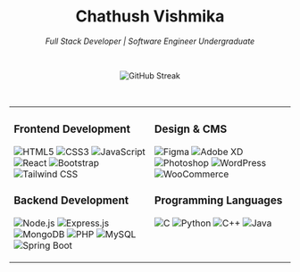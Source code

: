 <div align="center">

# Chathush Vishmika
*Full Stack Developer | Software Engineer Undergraduate*



</div>

<br/>

<div align="center">

![GitHub Streak](https://github-readme-streak-stats.herokuapp.com/?user=chathush-vish&theme=github-dark-blue&hide_border=true&background=0D1117&stroke=58A6FF&ring=58A6FF&fire=58A6FF&currStreakLabel=58A6FF)


</div>


<br/>

<table>
<tr>
<td width="50%" valign="top">

### Frontend Development
![HTML5](https://img.shields.io/badge/HTML5-21262D?style=for-the-badge&logo=html5&logoColor=E34F26)
![CSS3](https://img.shields.io/badge/CSS3-21262D?style=for-the-badge&logo=css3&logoColor=1572B6)
![JavaScript](https://img.shields.io/badge/JavaScript-21262D?style=for-the-badge&logo=javascript&logoColor=F7DF1E)
![React](https://img.shields.io/badge/React-21262D?style=for-the-badge&logo=react&logoColor=61DAFB)
![Bootstrap](https://img.shields.io/badge/Bootstrap-21262D?style=for-the-badge&logo=bootstrap&logoColor=7952B3)
![Tailwind CSS](https://img.shields.io/badge/Tailwind_CSS-21262D?style=for-the-badge&logo=tailwind-css&logoColor=06B6D4)

### Backend Development
![Node.js](https://img.shields.io/badge/Node.js-21262D?style=for-the-badge&logo=nodedotjs&logoColor=339933)
![Express.js](https://img.shields.io/badge/Express.js-21262D?style=for-the-badge&logo=express&logoColor=FFFFFF)
![MongoDB](https://img.shields.io/badge/MongoDB-21262D?style=for-the-badge&logo=mongodb&logoColor=47A248)
![PHP](https://img.shields.io/badge/PHP-21262D?style=for-the-badge&logo=php&logoColor=777BB4)
![MySQL](https://img.shields.io/badge/MySQL-21262D?style=for-the-badge&logo=mysql&logoColor=4479A1)
![Spring Boot](https://img.shields.io/badge/Spring_Boot-21262D?style=for-the-badge&logo=springboot&logoColor=6DB33F)

</td>
<td width="50%" valign="top">

### Design & CMS
![Figma](https://img.shields.io/badge/Figma-21262D?style=for-the-badge&logo=figma&logoColor=F24E1E)
![Adobe XD](https://img.shields.io/badge/Adobe_XD-21262D?style=for-the-badge&logo=adobe-xd&logoColor=FF61F6)
![Photoshop](https://img.shields.io/badge/Photoshop-21262D?style=for-the-badge&logo=adobe-photoshop&logoColor=31A8FF)
![WordPress](https://img.shields.io/badge/WordPress-21262D?style=for-the-badge&logo=wordpress&logoColor=21759B)
![WooCommerce](https://img.shields.io/badge/WooCommerce-21262D?style=for-the-badge&logo=woocommerce&logoColor=96588A)

### Programming Languages
![C](https://img.shields.io/badge/C-21262D?style=for-the-badge&logo=c&logoColor=A8B9CC)
![Python](https://img.shields.io/badge/Python-21262D?style=for-the-badge&logo=python&logoColor=3776AB)
![C++](https://img.shields.io/badge/C++-21262D?style=for-the-badge&logo=c%2B%2B&logoColor=00599C)
![Java](https://img.shields.io/badge/Java-21262D?style=for-the-badge&logo=openjdk&logoColor=ED8B00)

</td>
</tr>
</table>


